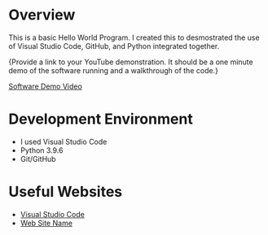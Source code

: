 # Overview

This is a basic Hello World Program. I created this to desmostrated the use of Visual Studio Code, GitHub, and Python integrated together. 

{Provide a link to your YouTube demonstration.  It should be a one minute demo of the software running and a walkthrough of the code.}

[Software Demo Video](http://youtube.link.goes.here)

# Development Environment

* I used Visual Studio Code
* Python 3.9.6
* Git/GitHub 

# Useful Websites

* [Visual Studio Code](https://code.visualstudio.com/docs/sourcecontrol/overview)
* [Web Site Name](http://url.link.goes.here)